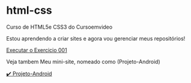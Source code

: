# html-css
 Curso de HTML5e CSS3 do Cursoemvideo

 Estou aprendendo a criar sites e agora vou gerenciar meus repositórios!

 <a href="https://jonasjps.github.io/html-css/exercicios/ex001/index.html" >Executar o Exercicio 001</a>

Veja tambem Meu mini-site, nomeado como (Projeto-Android)

 <a href="https://jonasjps.github.io/projeto-android/" >✔️ Projeto-Android</a>
 
